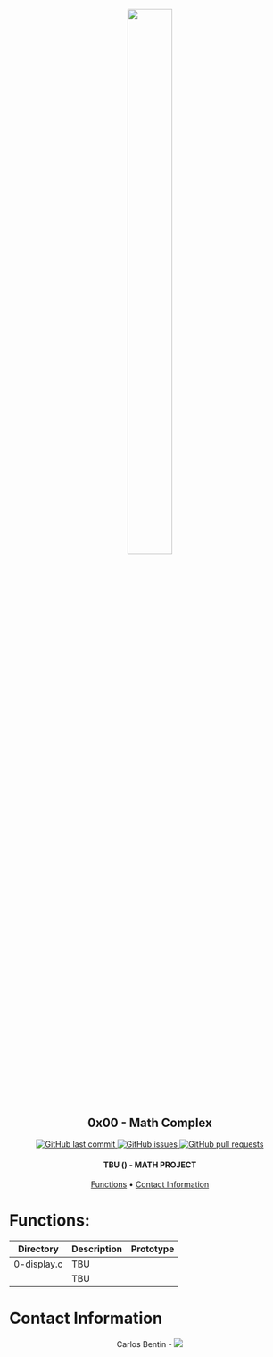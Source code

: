 <h1 align="center" >
<br>
	<img src="https://assets.website-files.com/6105315644a26f77912a1ada/610540e8b4cd6969794fe673_Holberton_School_logo-04-04.svg" height="50%" width="40%">
</h1>

<h2 align="center">
	0x00 - Math Complex
</h2>

<p align="center">
	<a href="https://github.com/cristhian1107/printf/commits/main">
		<img src="https://img.shields.io/github/last-commit/cristhian1107/printf.svg?style=flat-square&logo=github&logoColor=white" alt="GitHub last commit">
	</a>
	<a href="https://github.com/cristhian1107/printf/issues">
	<img src="https://img.shields.io/github/issues-raw/cristhian1107/printf.svg?style=flat-square&logo=github&logoColor=white"
		 alt="GitHub issues">
	</a>
	<a href="https://github.com/cristhian1107/printf/pulls">
	<img src="https://img.shields.io/github/issues-pr-raw/cristhian1107/printf.svg?style=flat-square&logo=github&logoColor=white"
		 alt="GitHub pull requests">
	</a>
</p>

<h4 align="center"> TBU () - MATH PROJECT </h4>

<p align="center">
	<a href="#Functions">Functions</a> •
	<a href="#Contact Information">Contact Information</a>
</p>


# 

# Functions:

|   Directory           |             Description                                    |  Prototype |
|-----------------------|------------------------------------------------------------|------------|
|   0-display.c         |  TBU		                                                 |            |
|                       |  TBU		                                                 |            |


# Contact Information

<p align="center">
Carlos Bentin -
<a href="https://github.com/Benkdel">
		<img src="https://img.shields.io/badge/Carlos-mainPage-blue">
</a>
</p>
